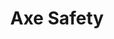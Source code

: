 ---
title: Axe Safety
description: The basic equipment that all Scouts should learn and understand. Axe skills and safety are highlighted in this section.

---